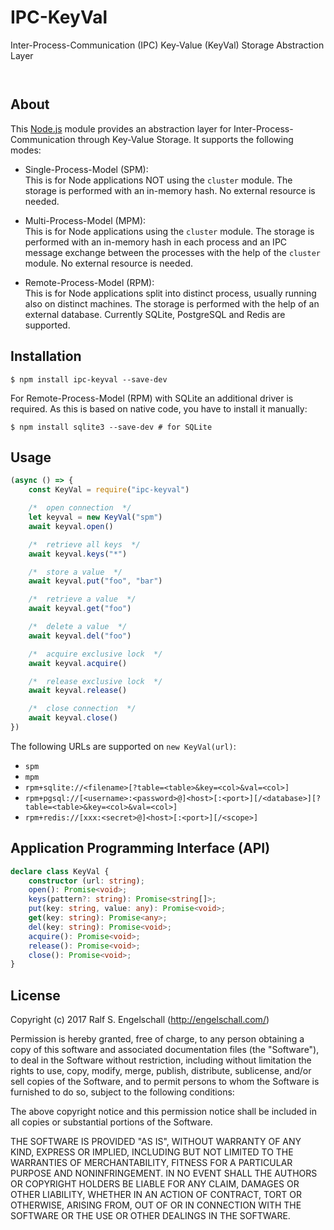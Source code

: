 
IPC-KeyVal
==========

Inter-Process-Communication (IPC) Key-Value (KeyVal) Storage Abstraction Layer

<p/>
<img src="https://nodei.co/npm/ipc-keyval.png?downloads=true&stars=true" alt=""/>

<p/>
<img src="https://david-dm.org/rse/ipc-keyval.png" alt=""/>

About
-----

This [Node.js](https://nodejs.org) module provides an abstraction layer
for Inter-Process-Communication through Key-Value Storage. It
supports the following modes:

- Single-Process-Model (SPM):<br/>
  This is for Node applications NOT using the `cluster` module.
  The storage is performed with an in-memory hash.
  No external resource is needed.

- Multi-Process-Model (MPM):<br/>
  This is for Node applications using the `cluster` module.
  The storage is performed with an in-memory hash
  in each process and an IPC message exchange between the processes
  with the help of the `cluster` module. No external resource is needed.

- Remote-Process-Model (RPM):<br/>
  This is for Node applications split into distinct process, usually
  running also on distinct machines.
  The storage is performed with the help of an external database.
  Currently SQLite, PostgreSQL and Redis are supported.

Installation
------------

```shell
$ npm install ipc-keyval --save-dev
```

For Remote-Process-Model (RPM) with SQLite an additional
driver is required. As this is based on native code, you have to
install it manually:

```shell
$ npm install sqlite3 --save-dev # for SQLite
```

Usage
-----

```js
(async () => {
    const KeyVal = require("ipc-keyval")

    /*  open connection  */
    let keyval = new KeyVal("spm")
    await keyval.open()

    /*  retrieve all keys  */
    await keyval.keys("*")

    /*  store a value  */
    await keyval.put("foo", "bar")

    /*  retrieve a value  */
    await keyval.get("foo")

    /*  delete a value  */
    await keyval.del("foo")

    /*  acquire exclusive lock  */
    await keyval.acquire()

    /*  release exclusive lock  */
    await keyval.release()

    /*  close connection  */
    await keyval.close()
})
```

The following URLs are supported on `new KeyVal(url)`:

- `spm`
- `mpm`
- `rpm+sqlite://<filename>[?table=<table>&key=<col>&val=<col>]`
- `rpm+pgsql://[<username>:<password>@]<host>[:<port>][/<database>][?table=<table>&key=<col>&val=<col>]`
- `rpm+redis://[xxx:<secret>@]<host>[:<port>][/<scope>]`

Application Programming Interface (API)
---------------------------------------

```ts
declare class KeyVal {
    constructor (url: string);
    open(): Promise<void>;
    keys(pattern?: string): Promise<string[]>;
    put(key: string, value: any): Promise<void>;
    get(key: string): Promise<any>;
    del(key: string): Promise<void>;
    acquire(): Promise<void>;
    release(): Promise<void>;
    close(): Promise<void>;
}
```

License
-------

Copyright (c) 2017 Ralf S. Engelschall (http://engelschall.com/)

Permission is hereby granted, free of charge, to any person obtaining
a copy of this software and associated documentation files (the
"Software"), to deal in the Software without restriction, including
without limitation the rights to use, copy, modify, merge, publish,
distribute, sublicense, and/or sell copies of the Software, and to
permit persons to whom the Software is furnished to do so, subject to
the following conditions:

The above copyright notice and this permission notice shall be included
in all copies or substantial portions of the Software.

THE SOFTWARE IS PROVIDED "AS IS", WITHOUT WARRANTY OF ANY KIND,
EXPRESS OR IMPLIED, INCLUDING BUT NOT LIMITED TO THE WARRANTIES OF
MERCHANTABILITY, FITNESS FOR A PARTICULAR PURPOSE AND NONINFRINGEMENT.
IN NO EVENT SHALL THE AUTHORS OR COPYRIGHT HOLDERS BE LIABLE FOR ANY
CLAIM, DAMAGES OR OTHER LIABILITY, WHETHER IN AN ACTION OF CONTRACT,
TORT OR OTHERWISE, ARISING FROM, OUT OF OR IN CONNECTION WITH THE
SOFTWARE OR THE USE OR OTHER DEALINGS IN THE SOFTWARE.


